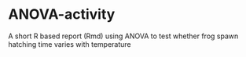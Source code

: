 # ANOVA-activity
A short R based report (Rmd) using ANOVA to test whether frog spawn hatching time varies with temperature
